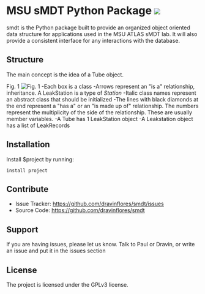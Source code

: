 MSU sMDT Python Package
![](https://atlas.cern/sites/atlas-public.web.cern.ch/files/inline-images/ATLAS-Logo-Ref-RGB-H-transparent.png)
========

smdt is the Python package built to provide an organized object oriented data structure for applications used in the MSU ATLAS sMDT lab. 
It will also provide a consistent interface for any interactions with the database. 

Structure
--------

The main concept is the idea of a Tube object. 

Fig. 1
![Fig. 1](https://i.imgur.com/AhDI559.png)
-Each box is a class
-Arrows represent an "is a" relationship, inheritance. A LeakStation is a type of *Station*
-Italic class names represent an abstract class that should be initialized
-The lines with black diamonds at the end represent a "has a" or an "is made up of" relationship. The numbers represent the multiplicity of the side of the relationship. These are usually member variables.
-A Tube has 1 LeakStation object
-A Leakstation object has a list of LeakRecords 

Installation
------------

Install $project by running:

    install project

Contribute
----------

- Issue Tracker: https://github.com/dravinflores/smdt/issues
- Source Code: https://github.com/dravinflores/smdt

Support
-------

If you are having issues, please let us know.
Talk to Paul or Dravin, or write an issue and put it in the issues section

License
-------

The project is licensed under the GPLv3 license.
